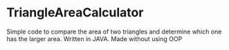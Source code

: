 # TriangleAreaCalculator
Simple code to compare the area of two triangles and determine which one has the larger area. Written in JAVA.
Made without using OOP
